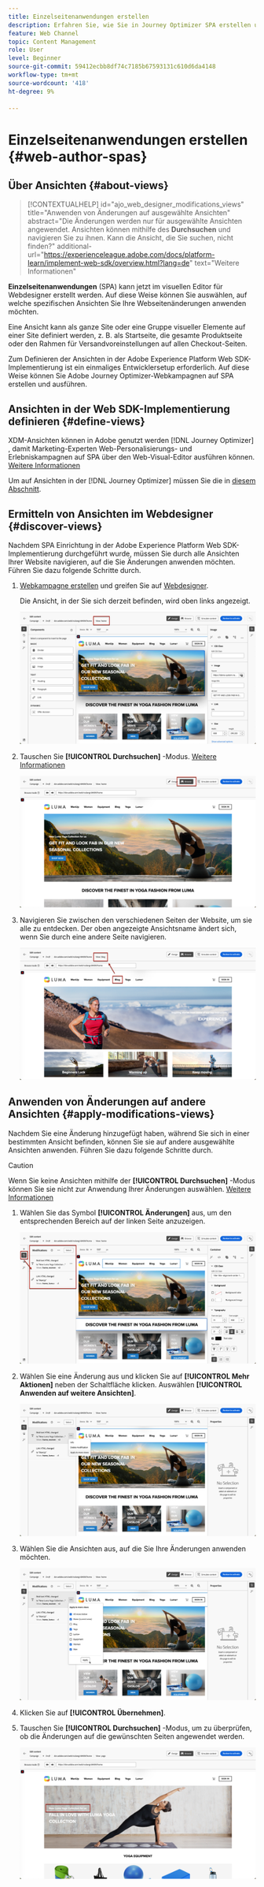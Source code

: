 ```yaml
---
title: Einzelseitenanwendungen erstellen
description: Erfahren Sie, wie Sie in Journey Optimizer SPA erstellen und Änderungen an verschiedenen Ansichten vornehmen können.
feature: Web Channel
topic: Content Management
role: User
level: Beginner
source-git-commit: 59412ecbb8df74c7185b67593131c610d6da4148
workflow-type: tm+mt
source-wordcount: '418'
ht-degree: 9%

---
```


# Einzelseitenanwendungen erstellen {#web-author-spas}

## Über Ansichten {#about-views}

>[!CONTEXTUALHELP]
>id="ajo_web_designer_modifications_views"
>title="Anwenden von Änderungen auf ausgewählte Ansichten"
>abstract="Die Änderungen werden nur für ausgewählte Ansichten angewendet. Ansichten können mithilfe des **Durchsuchen** und navigieren Sie zu ihnen. Kann die Ansicht, die Sie suchen, nicht finden?"
>additional-url="https://experienceleague.adobe.com/docs/platform-learn/implement-web-sdk/overview.html?lang=de" text="Weitere Informationen"

**Einzelseitenanwendungen** (SPA) kann jetzt im visuellen Editor für Webdesigner erstellt werden. Auf diese Weise können Sie auswählen, auf welche spezifischen Ansichten Sie Ihre Webseitenänderungen anwenden möchten.

Eine Ansicht kann als ganze Site oder eine Gruppe visueller Elemente auf einer Site definiert werden, z. B. als Startseite, die gesamte Produktseite oder den Rahmen für Versandvoreinstellungen auf allen Checkout-Seiten.

Zum Definieren der Ansichten in der Adobe Experience Platform Web SDK-Implementierung ist ein einmaliges Entwicklersetup erforderlich. Auf diese Weise können Sie Adobe Journey Optimizer-Webkampagnen auf SPA erstellen und ausführen.

## Ansichten in der Web SDK-Implementierung definieren {#define-views}

XDM-Ansichten können in Adobe genutzt werden [!DNL Journey Optimizer] , damit Marketing-Experten Web-Personalisierungs- und Erlebniskampagnen auf SPA über den Web-Visual-Editor ausführen können. [Weitere Informationen](web-spa-implementation.md)

Um auf Ansichten in der [!DNL Journey Optimizer] müssen Sie die in [diesem Abschnitt](web-spa-implementation.md#implement-xdm-views).

## Ermitteln von Ansichten im Webdesigner {#discover-views}

Nachdem SPA Einrichtung in der Adobe Experience Platform Web SDK-Implementierung durchgeführt wurde, müssen Sie durch alle Ansichten Ihrer Website navigieren, auf die Sie Änderungen anwenden möchten. Führen Sie dazu folgende Schritte durch.

1. [Webkampagne erstellen](create-web.md) und greifen Sie auf [Webdesigner](edit-web-content.md).

   Die Ansicht, in der Sie sich derzeit befinden, wird oben links angezeigt.

   ![](assets/web-designer-view-home.png)

1. Tauschen Sie **[!UICONTROL Durchsuchen]** -Modus. [Weitere Informationen](../web/edit-web-content.md#browse-mode)

   ![](assets/web-designer-view-browse.png)

1. Navigieren Sie zwischen den verschiedenen Seiten der Website, um sie alle zu entdecken. Der oben angezeigte Ansichtsname ändert sich, wenn Sie durch eine andere Seite navigieren.

   ![](assets/web-designer-other-view.png)

## Anwenden von Änderungen auf andere Ansichten {#apply-modifications-views}

Nachdem Sie eine Änderung hinzugefügt haben, während Sie sich in einer bestimmten Ansicht befinden, können Sie sie auf andere ausgewählte Ansichten anwenden. Führen Sie dazu folgende Schritte durch.

>[!CAUTION]
>
>Wenn Sie keine Ansichten mithilfe der **[!UICONTROL Durchsuchen]** -Modus können Sie sie nicht zur Anwendung Ihrer Änderungen auswählen. [Weitere Informationen](#discover-views)

1. Wählen Sie das Symbol **[!UICONTROL Änderungen]** aus, um den entsprechenden Bereich auf der linken Seite anzuzeigen.

   ![](assets/web-designer-view-modifications-pane.png)

1. Wählen Sie eine Änderung aus und klicken Sie auf **[!UICONTROL Mehr Aktionen]** neben der Schaltfläche klicken. Auswählen **[!UICONTROL Anwenden auf weitere Ansichten]**.

   ![](assets/web-designer-modifications-more-actions.png)

1. Wählen Sie die Ansichten aus, auf die Sie Ihre Änderungen anwenden möchten.

   ![](assets/web-designer-modifications-apply-to.png)

1. Klicken Sie auf **[!UICONTROL Übernehmen]**.

1. Tauschen Sie **[!UICONTROL Durchsuchen]** -Modus, um zu überprüfen, ob die Änderungen auf die gewünschten Seiten angewendet werden.

   ![](assets/web-designer-modifications-applied-view.png)